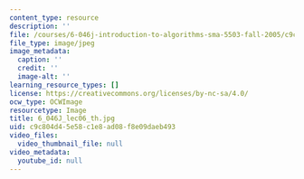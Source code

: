 ```yaml
---
content_type: resource
description: ''
file: /courses/6-046j-introduction-to-algorithms-sma-5503-fall-2005/c9c804d45e58c1e8ad08f8e09daeb493_6_046J_lec06_th.jpg
file_type: image/jpeg
image_metadata:
  caption: ''
  credit: ''
  image-alt: ''
learning_resource_types: []
license: https://creativecommons.org/licenses/by-nc-sa/4.0/
ocw_type: OCWImage
resourcetype: Image
title: 6_046J_lec06_th.jpg
uid: c9c804d4-5e58-c1e8-ad08-f8e09daeb493
video_files:
  video_thumbnail_file: null
video_metadata:
  youtube_id: null
---
```

